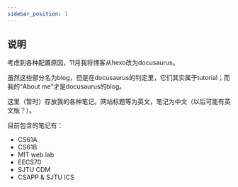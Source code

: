 ```yaml
---
sidebar_position: 1
---
```


## 说明

考虑到各种配置原因，11月我将博客从hexo改为docusaurus。  

虽然这些部分名为blog，但是在docusaurus的判定里，它们其实属于tutorial；而我的“About me”才是docusaurus的blog。  

这里（暂时）存放我的各种笔记。网站标题等为英文，笔记为中文（以后可能有英文版？）。  

目前包含的笔记有：  

- CS61A
- CS61B
- MIT web.lab
- EECS70
- SJTU CDM
- CSAPP & SJTU ICS
